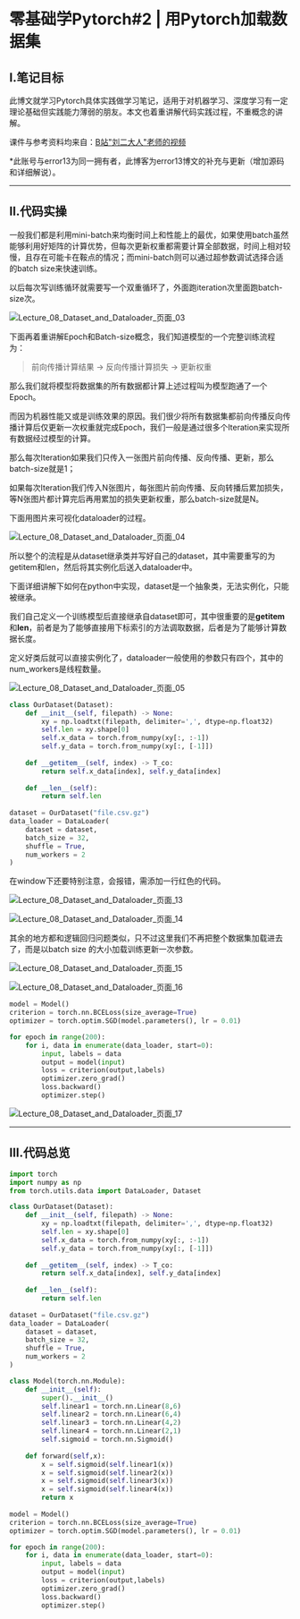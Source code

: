# 零基础学Pytorch#2 | 用Pytorch加载数据集

## Ⅰ.笔记目标

此博文就学习Pytorch具体实践做学习笔记，适用于对机器学习、深度学习有一定理论基础但实践能力薄弱的朋友。本文也着重讲解代码实践过程，不重概念的讲解。

课件与参考资料均来自：[B站"刘二大人"老师的视频](https://www.bilibili.com/video/BV1Y7411d7Ys)

*此账号与error13为同一拥有者，此博客为error13博文的补充与更新（增加源码和详细解说）。

------

## Ⅱ.代码实操

一般我们都是利用mini-batch来均衡时间上和性能上的最优，如果使用batch虽然能够利用好矩阵的计算优势，但每次更新权重都需要计算全部数据，时间上相对较慢，且存在可能卡在鞍点的情况；而mini-batch则可以通过超参数调试选择合适的batch size来快速训练。

以后每次写训练循环就需要写一个双重循环了，外面跑iteration次里面跑batch-size次。

![Lecture_08_Dataset_and_Dataloader_页面_03](picture/Lecture_08_Dataset_and_Dataloader_页面_03.jpg)

下面再着重讲解Epoch和Batch-size概念，我们知道模型的一个完整训练流程为：

> 前向传播计算结果 -> 反向传播计算损失 -> 更新权重

那么我们就将模型将数据集的所有数据都计算上述过程叫为模型跑通了一个Epoch。

而因为机器性能又或是训练效果的原因。我们很少将所有数据集都前向传播反向传播计算后仅更新一次权重就完成Epoch，我们一般是通过很多个Iteration来实现所有数据经过模型的计算。

那么每次Iteration如果我们只传入一张图片前向传播、反向传播、更新，那么batch-size就是1；

如果每次Iteration我们传入N张图片，每张图片前向传播、反向转播后累加损失，等N张图片都计算完后再用累加的损失更新权重，那么batch-size就是N。

下面用图片来可视化dataloader的过程。

![Lecture_08_Dataset_and_Dataloader_页面_04](picture/Lecture_08_Dataset_and_Dataloader_页面_04.jpg)

所以整个的流程是从dataset继承类并写好自己的dataset，其中需要重写的为getitem和len，然后将其实例化后送入dataloader中。

下面详细讲解下如何在python中实现，dataset是一个抽象类，无法实例化，只能被继承。

我们自己定义一个训练模型后直接继承自dataset即可，其中很重要的是**getitem**和**len**，前者是为了能够直接用下标索引的方法调取数据，后者是为了能够计算数据长度。

定义好类后就可以直接实例化了，dataloader一般使用的参数只有四个，其中的num_workers是线程数量。

![Lecture_08_Dataset_and_Dataloader_页面_05](picture/Lecture_08_Dataset_and_Dataloader_页面_05.jpg)

```python
class OurDataset(Dataset):
    def __init__(self, filepath) -> None:
        xy = np.loadtxt(filepath, delimiter=',', dtype=np.float32)
        self.len = xy.shape[0]
        self.x_data = torch.from_numpy(xy[:, :-1])
        self.y_data = torch.from_numpy(xy[:, [-1]])
    
    def __getitem__(self, index) -> T_co:
        return self.x_data[index], self.y_data[index]
    
    def __len__(self):
        return self.len
    
dataset = OurDataset("file.csv.gz")
data_loader = DataLoader(
    dataset = dataset,
    batch_size = 32,
    shuffle = True,
    num_workers = 2
)
```

在window下还要特别注意，会报错，需添加一行红色的代码。

![Lecture_08_Dataset_and_Dataloader_页面_13](picture/Lecture_08_Dataset_and_Dataloader_页面_13.jpg)

![Lecture_08_Dataset_and_Dataloader_页面_14](picture/Lecture_08_Dataset_and_Dataloader_页面_14.jpg)

其余的地方都和逻辑回归问题类似，只不过这里我们不再把整个数据集加载进去了，而是以batch size 的大小加载训练更新一次参数。

![Lecture_08_Dataset_and_Dataloader_页面_15](picture/Lecture_08_Dataset_and_Dataloader_页面_15-1646462008853.jpg)

![Lecture_08_Dataset_and_Dataloader_页面_16](picture/Lecture_08_Dataset_and_Dataloader_页面_16-1646462008854.jpg)

```python
model = Model() 
criterion = torch.nn.BCELoss(size_average=True)
optimizer = torch.optim.SGD(model.parameters(), lr = 0.01)

for epoch in range(200):
    for i, data in enumerate(data_loader, start=0):
        input, labels = data
        output = model(input)
        loss = criterion(output,labels)
        optimizer.zero_grad()
        loss.backward()
        optimizer.step()
```

![Lecture_08_Dataset_and_Dataloader_页面_17](picture/Lecture_08_Dataset_and_Dataloader_页面_17-1646462008854.jpg)

------

## Ⅲ.代码总览

```python
import torch
import numpy as np
from torch.utils.data import DataLoader, Dataset

class OurDataset(Dataset):
    def __init__(self, filepath) -> None:
        xy = np.loadtxt(filepath, delimiter=',', dtype=np.float32)
        self.len = xy.shape[0]
        self.x_data = torch.from_numpy(xy[:, :-1])
        self.y_data = torch.from_numpy(xy[:, [-1]])
    
    def __getitem__(self, index) -> T_co:
        return self.x_data[index], self.y_data[index]
    
    def __len__(self):
        return self.len
    
dataset = OurDataset("file.csv.gz")
data_loader = DataLoader(
    dataset = dataset,
    batch_size = 32,
    shuffle = True,
    num_workers = 2
)

class Model(torch.nn.Module):
    def __init__(self):
        super().__init__()
        self.linear1 = torch.nn.Linear(8,6)
        self.linear2 = torch.nn.Linear(6,4)
        self.linear3 = torch.nn.Linear(4,2)
        self.linear4 = torch.nn.Linear(2,1)
        self.sigmoid = torch.nn.Sigmoid()
        
    def forward(self,x):
        x = self.sigmoid(self.linear1(x))
        x = self.sigmoid(self.linear2(x))
        x = self.sigmoid(self.linear3(x))
        x = self.sigmoid(self.linear4(x))
        return x
    
model = Model() 
criterion = torch.nn.BCELoss(size_average=True)
optimizer = torch.optim.SGD(model.parameters(), lr = 0.01)

for epoch in range(200):
    for i, data in enumerate(data_loader, start=0):
        input, labels = data
        output = model(input)
        loss = criterion(output,labels)
        optimizer.zero_grad()
        loss.backward()
        optimizer.step()
```

